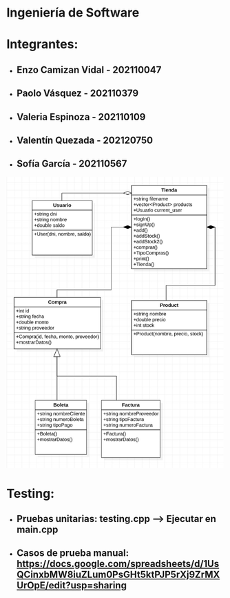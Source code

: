 # Ingeniería de Software

# **Integrantes**:

  * ## Enzo Camizan Vidal - 202110047
  * ## Paolo Vásquez - 202110379
  * ## Valeria Espinoza -  202110109
  * ## Valentín Quezada  - 202120750
  * ## Sofía García  - 202110567

![Diagrama UML](DiagramaDeClases.jpeg)

# **Testing**:

* ## Pruebas unitarias: testing.cpp --> Ejecutar en main.cpp
* ## Casos de prueba manual: https://docs.google.com/spreadsheets/d/1UsQCinxbMW8iuZLum0PsGHt5ktPJP5rXj9ZrMXUrOpE/edit?usp=sharing

